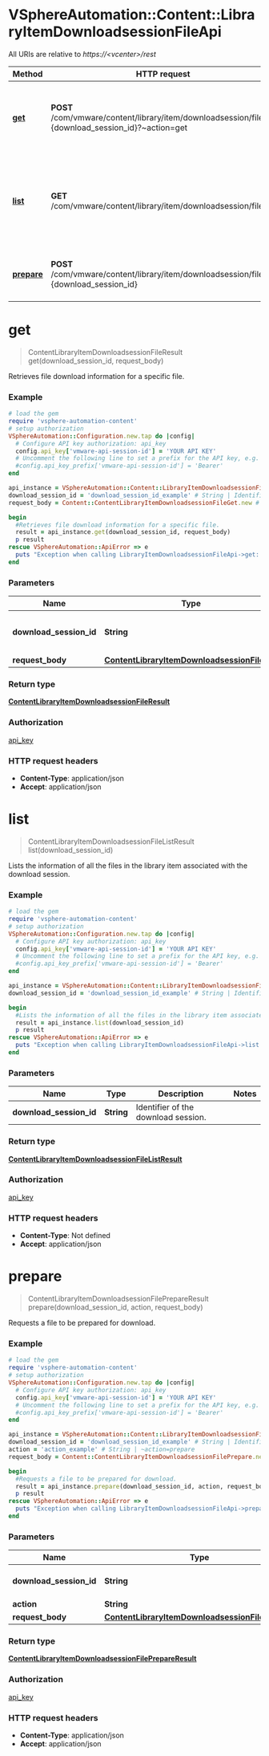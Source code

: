 # VSphereAutomation::Content::LibraryItemDownloadsessionFileApi

All URIs are relative to *https://&lt;vcenter&gt;/rest*

Method | HTTP request | Description
------------- | ------------- | -------------
[**get**](LibraryItemDownloadsessionFileApi.md#get) | **POST** /com/vmware/content/library/item/downloadsession/file/id:{download_session_id}?~action&#x3D;get | Retrieves file download information for a specific file.
[**list**](LibraryItemDownloadsessionFileApi.md#list) | **GET** /com/vmware/content/library/item/downloadsession/file | Lists the information of all the files in the library item associated with the download session.
[**prepare**](LibraryItemDownloadsessionFileApi.md#prepare) | **POST** /com/vmware/content/library/item/downloadsession/file/id:{download_session_id} | Requests a file to be prepared for download.


# **get**
> ContentLibraryItemDownloadsessionFileResult get(download_session_id, request_body)

Retrieves file download information for a specific file.

### Example
```ruby
# load the gem
require 'vsphere-automation-content'
# setup authorization
VSphereAutomation::Configuration.new.tap do |config|
  # Configure API key authorization: api_key
  config.api_key['vmware-api-session-id'] = 'YOUR API KEY'
  # Uncomment the following line to set a prefix for the API key, e.g. 'Bearer' (defaults to nil)
  #config.api_key_prefix['vmware-api-session-id'] = 'Bearer'
end

api_instance = VSphereAutomation::Content::LibraryItemDownloadsessionFileApi.new
download_session_id = 'download_session_id_example' # String | Identifier of the download session.
request_body = Content::ContentLibraryItemDownloadsessionFileGet.new # ContentLibraryItemDownloadsessionFileGet | 

begin
  #Retrieves file download information for a specific file.
  result = api_instance.get(download_session_id, request_body)
  p result
rescue VSphereAutomation::ApiError => e
  puts "Exception when calling LibraryItemDownloadsessionFileApi->get: #{e}"
end
```

### Parameters

Name | Type | Description  | Notes
------------- | ------------- | ------------- | -------------
 **download_session_id** | **String**| Identifier of the download session. | 
 **request_body** | [**ContentLibraryItemDownloadsessionFileGet**](ContentLibraryItemDownloadsessionFileGet.md)|  | 

### Return type

[**ContentLibraryItemDownloadsessionFileResult**](ContentLibraryItemDownloadsessionFileResult.md)

### Authorization

[api_key](../README.md#api_key)

### HTTP request headers

 - **Content-Type**: application/json
 - **Accept**: application/json



# **list**
> ContentLibraryItemDownloadsessionFileListResult list(download_session_id)

Lists the information of all the files in the library item associated with the download session.

### Example
```ruby
# load the gem
require 'vsphere-automation-content'
# setup authorization
VSphereAutomation::Configuration.new.tap do |config|
  # Configure API key authorization: api_key
  config.api_key['vmware-api-session-id'] = 'YOUR API KEY'
  # Uncomment the following line to set a prefix for the API key, e.g. 'Bearer' (defaults to nil)
  #config.api_key_prefix['vmware-api-session-id'] = 'Bearer'
end

api_instance = VSphereAutomation::Content::LibraryItemDownloadsessionFileApi.new
download_session_id = 'download_session_id_example' # String | Identifier of the download session.

begin
  #Lists the information of all the files in the library item associated with the download session.
  result = api_instance.list(download_session_id)
  p result
rescue VSphereAutomation::ApiError => e
  puts "Exception when calling LibraryItemDownloadsessionFileApi->list: #{e}"
end
```

### Parameters

Name | Type | Description  | Notes
------------- | ------------- | ------------- | -------------
 **download_session_id** | **String**| Identifier of the download session. | 

### Return type

[**ContentLibraryItemDownloadsessionFileListResult**](ContentLibraryItemDownloadsessionFileListResult.md)

### Authorization

[api_key](../README.md#api_key)

### HTTP request headers

 - **Content-Type**: Not defined
 - **Accept**: application/json



# **prepare**
> ContentLibraryItemDownloadsessionFilePrepareResult prepare(download_session_id, action, request_body)

Requests a file to be prepared for download.

### Example
```ruby
# load the gem
require 'vsphere-automation-content'
# setup authorization
VSphereAutomation::Configuration.new.tap do |config|
  # Configure API key authorization: api_key
  config.api_key['vmware-api-session-id'] = 'YOUR API KEY'
  # Uncomment the following line to set a prefix for the API key, e.g. 'Bearer' (defaults to nil)
  #config.api_key_prefix['vmware-api-session-id'] = 'Bearer'
end

api_instance = VSphereAutomation::Content::LibraryItemDownloadsessionFileApi.new
download_session_id = 'download_session_id_example' # String | Identifier of the download session.
action = 'action_example' # String | ~action=prepare
request_body = Content::ContentLibraryItemDownloadsessionFilePrepare.new # ContentLibraryItemDownloadsessionFilePrepare | 

begin
  #Requests a file to be prepared for download.
  result = api_instance.prepare(download_session_id, action, request_body)
  p result
rescue VSphereAutomation::ApiError => e
  puts "Exception when calling LibraryItemDownloadsessionFileApi->prepare: #{e}"
end
```

### Parameters

Name | Type | Description  | Notes
------------- | ------------- | ------------- | -------------
 **download_session_id** | **String**| Identifier of the download session. | 
 **action** | **String**| ~action&#x3D;prepare | 
 **request_body** | [**ContentLibraryItemDownloadsessionFilePrepare**](ContentLibraryItemDownloadsessionFilePrepare.md)|  | 

### Return type

[**ContentLibraryItemDownloadsessionFilePrepareResult**](ContentLibraryItemDownloadsessionFilePrepareResult.md)

### Authorization

[api_key](../README.md#api_key)

### HTTP request headers

 - **Content-Type**: application/json
 - **Accept**: application/json



